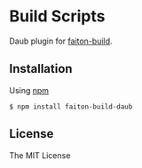 # Build Scripts

Daub plugin for [faiton-build](https://github.com/faiton/build).

## Installation

Using [npm](http://npmjs.org/)

    $ npm install faiton-build-daub

## License

The MIT License

